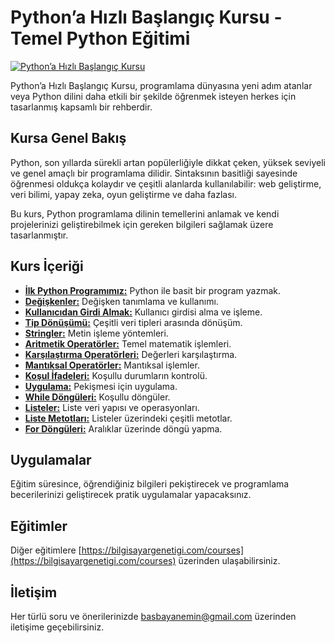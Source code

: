 # Python’a Hızlı Başlangıç Kursu - Temel Python Eğitimi
[![Python’a Hızlı Başlangıç Kursu](https://github-production-user-asset-6210df.s3.amazonaws.com/48470345/280476305-28a6ffe7-ae16-4531-82fe-440906c5d13f.png)](https://www.udemy.com/course/pythona-hizli-baslangic-kursu)

Python’a Hızlı Başlangıç Kursu, programlama dünyasına yeni adım atanlar veya Python dilini daha etkili bir şekilde öğrenmek isteyen herkes için tasarlanmış kapsamlı bir rehberdir.

## Kursa Genel Bakış

Python, son yıllarda sürekli artan popülerliğiyle dikkat çeken, yüksek seviyeli ve genel amaçlı bir programlama dilidir. Sintaksının basitliği sayesinde öğrenmesi oldukça kolaydır ve çeşitli alanlarda kullanılabilir: web geliştirme, veri bilimi, yapay zeka, oyun geliştirme ve daha fazlası.

Bu kurs, Python programlama dilinin temellerini anlamak ve kendi projelerinizi geliştirebilmek için gereken bilgileri sağlamak üzere tasarlanmıştır.

## Kurs İçeriği

- [**İlk Python Programımız:**](https://github.com/eminbasbayan/python-tutorial/blob/main/1-%20app.py) Python ile basit bir program yazmak.
- [**Değişkenler:**](https://github.com/eminbasbayan/python-tutorial/blob/main/2-%20degiskenler.py) Değişken tanımlama ve kullanımı.
- [**Kullanıcıdan Girdi Almak:**](https://github.com/eminbasbayan/python-tutorial/blob/main/3-%20girdi-alma.py) Kullanıcı girdisi alma ve işleme.
- [**Tip Dönüşümü:**](https://github.com/eminbasbayan/python-tutorial/blob/main/4-%20tur-donusumu.py) Çeşitli veri tipleri arasında dönüşüm.
- [**Stringler:**](https://github.com/eminbasbayan/python-tutorial/blob/main/5-%20stringler.py) Metin işleme yöntemleri.
- [**Aritmetik Operatörler:**](https://github.com/eminbasbayan/python-tutorial/blob/main/6-%20aritmetik-operatorler.py) Temel matematik işlemleri.
- [**Karşılaştırma Operatörleri:**](https://github.com/eminbasbayan/python-tutorial/blob/main/7-%20karsilastirma-operatorleri.py) Değerleri karşılaştırma.
- [**Mantıksal Operatörler:**](https://github.com/eminbasbayan/python-tutorial/blob/main/8-%20mantiksal-operatorler.py) Mantıksal işlemler.
- [**Koşul İfadeleri:**](https://github.com/eminbasbayan/python-tutorial/blob/main/9-%20kosullu-ifadeler.py) Koşullu durumların kontrolü.
- [**Uygulama:**](https://github.com/eminbasbayan/python-tutorial/blob/main/10-%20uygulama.py) Pekişmesi için uygulama.
- [**While Döngüleri:**](https://github.com/eminbasbayan/python-tutorial/blob/main/11-%20while-donguleri.py) Koşullu döngüler.
- [**Listeler:**](https://github.com/eminbasbayan/python-tutorial/blob/main/12-%20listeler.py) Liste veri yapısı ve operasyonları.
- [**Liste Metotları:**](https://github.com/eminbasbayan/python-tutorial/blob/main/13-%20liste-metodlari.py) Listeler üzerindeki çeşitli metotlar.
- [**For Döngüleri:**](https://github.com/eminbasbayan/python-tutorial/blob/main/14-%20for-donguleri.py) Aralıklar üzerinde döngü yapma.

## Uygulamalar

Eğitim süresince, öğrendiğiniz bilgileri pekiştirecek ve programlama becerilerinizi geliştirecek pratik uygulamalar yapacaksınız.

## Eğitimler

Diğer eğitimlere [https://bilgisayargenetigi.com/courses](https://bilgisayargenetigi.com/courses) üzerinden ulaşabilirsiniz.

## İletişim

Her türlü soru ve önerilerinizde [basbayanemin@gmail.com](mailto:basbayanemin@gmail.com) üzerinden iletişime geçebilirsiniz.
